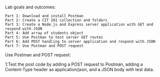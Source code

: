 Lab goals and outcomes:

    Part 1: Download and install Postman
    Part 2: Create a CIT 281 collection and folders
    Part 3: Create a Node.js and Express server application with GET and respond with JSON
    Part 4: Add array of students object
    Part 5: Use Postman to test server GET routes
    Part 6: Add POST handling to server application and respond with JSON
    Part 7: Use Postman and POST request
    
Use Postman and POST request:

1:Test the post code by adding a POST request to Postman, adding a Content-Type header as application/json, and a JSON body with test data.
